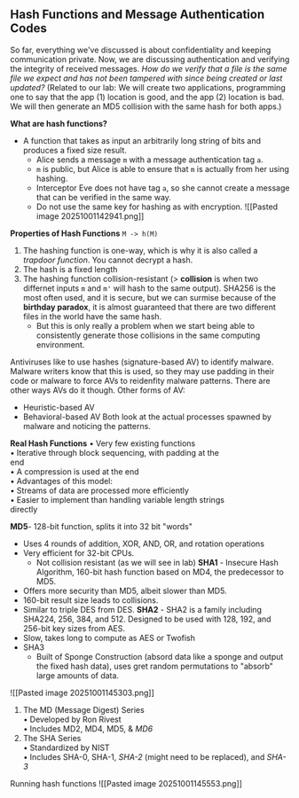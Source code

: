 ## Hash Functions and Message Authentication Codes

So far, everything we've discussed is about confidentiality and keeping communication private. Now, we are discussing authentication and verifying the integrity of received messages. 
*How do we verify that a file is the same file we expect and has not been tampered with since being created or last updated?*
(Related to our lab: We will create two applications, programming one to say that the app (1) location is good, and the app (2) location is bad. We will then generate an MD5 collision with the same hash for both apps.)

**What are hash functions?**
- A function that takes as input an arbitrarily long string of bits and produces a fixed size result.
	- Alice sends a message `m` with a message authentication tag `a`. 
	- `m` is public, but Alice is able to ensure that `m` is actually from her using hashing. 
	- Interceptor Eve does not have tag `a`, so she cannot create a message that can be verified in the same way. 
	- Do not use the same key for hashing as with encryption. 
![[Pasted image 20251001142941.png]]

**Properties of Hash Functions**
`M -> h(M)`
1. The hashing function is one-way, which is why it is also called a *trapdoor function*. You cannot decrypt a hash. 
2. The hash is a fixed length
3. The hashing function collision-resistant (> **collision** is when two differnet inputs `m` and `m'` will hash to the same output). SHA256 is the most often used, and it is secure, but we can surmise because of the **birthday paradox**, it is almost guaranteed that there are two different files in the world have the same hash. 
	- But this is only really a problem when we start being able to consistently generate those collisions in the same computing environment. 

Antiviruses like to use hashes (signature-based AV) to identify malware. Malware writers know that this is used, so they may use padding in their code or malware to force AVs to reidenfity malware patterns. There are other ways AVs do it though. 
Other forms of AV:
- Heuristic-based AV
- Behavioral-based AV
	Both look at the actual processes spawned by malware and noticing the patterns. 

**Real Hash Functions**
• Very few existing functions  
• Iterative through block sequencing, with padding at the  
end  
• A compression is used at the end  
• Advantages of this model:  
• Streams of data are processed more efficiently  
• Easier to implement than handling variable length strings  
directly

**MD5**- 128-bit function, splits it into 32 bit "words"
- Uses 4 rounds of addition, XOR, AND, OR, and rotation operations 
- Very efficient for 32-bit CPUs. 
	- Not collision resistant (as we will see in lab)
**SHA1** - Insecure Hash Algorithm, 160-bit hash function based on MD4, the predecessor to MD5. 
- Offers more security than MD5, albeit slower than MD5. 
- 160-bit result size leads to collisions. 
- Similar to triple DES from DES.
**SHA2** - SHA2 is a family including SHA224, 256, 384, and 512. 
Designed to be used with 128, 192, and 256-bit key sizes from AES.
- Slow, takes long to compute as AES or Twofish 
- SHA3
	- Built of Sponge Construction (absord data like a sponge and output the fixed hash data), uses gret random permutations to "absorb" large amounts of data. 

![[Pasted image 20251001145303.png]]
1. The MD (Message Digest) Series  
• Developed by Ron Rivest  
• Includes MD2, MD4, MD5, & *MD6*  
2. The SHA Series  
• Standardized by NIST  
• Includes SHA-0, SHA-1, *SHA-2* (might need to be replaced), and *SHA-3*

Running hash functions 
![[Pasted image 20251001145553.png]]

